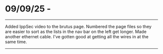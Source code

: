 # 09/09/25 - 
---

Added IppSec video to the brutus page.
Numbered the page files so they are easier to sort as the lists in the nav bar on the left get longer.
Made another ethernet cable.  I've gotten good at getting all the wires in at the same time.


---


